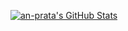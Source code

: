 [![an-prata's GitHub Stats](https://github-readme-stats.vercel.app/api?username=an-prata&count_private=true)](https://github.com/anuraghazra/github-readme-stats)

